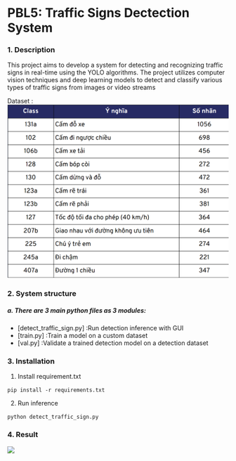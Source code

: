 # PBL5: Traffic Signs Dectection System

### 1. Description ###
This project aims to develop a  system for detecting and recognizing traffic signs in real-time using the YOLO algorithms. The project utilizes computer vision techniques and deep learning models to detect and classify various types of traffic signs from images or video streams

Dataset :
 ![](/images/dataset.png)

### 2. System structure
##### a. There are 3 main python files as 3 modules:
- [detect_traffic_sign.py] :Run detection inference with GUI
- [train.py] :Train a model on a custom dataset
- [val.py] :Validate a trained detection model on a detection dataset

### 3. Installation
1. Install requirement.txt
```shell
pip install -r requirements.txt
```
2. Run inference
```shell
python detect_traffic_sign.py
```
### 4. Result
![](images/result.gif)
